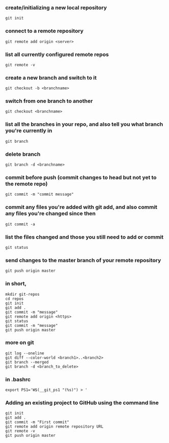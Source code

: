 ### create/initializing a new local repository
    git init   

### connect to a remote repository
    git remote add origin <server>

### list all currently configured remote repos
    git remote -v

### create a new branch and switch to it
    git checkout -b <branchname>

### switch from one branch to another
    git checkout <branchname>

### list all the branches in your repo, and also tell you what branch you're currently in
    git branch

### delete branch
    git branch -d <branchname>

### commit before push (commit changes to head but not yet to the remote repo) 
    git commit -m "commit message"

### commit any files you're added with git add, and also commit any files you're changed since then
    git commit -a

### list the files changed and those you still need to add or commit
    git status

### send changes to the master branch of your remote repository
    git push origin master


### in short,

    mkdir git-repos
    cd repos
    git init
    git add .
    git commit -m "message"
    git remote add origin <https>
    git status
    git commit -m "message"
    git push origin master
    
### more on git
    git log --oneline
    git diff --color-world <branch1>..<branch2>
    git branch --merged
    git branch -d <branch_to_delete>
### in .bashrc
    export PS1='W$(__git_ps1 "(%s)") > '
    
### Adding an existing project to GitHub using the command line
    git init
    git add .
    git commit -m "First commit"
    git remote add origin remote repository URL
    git remote -v
    git push origin master
